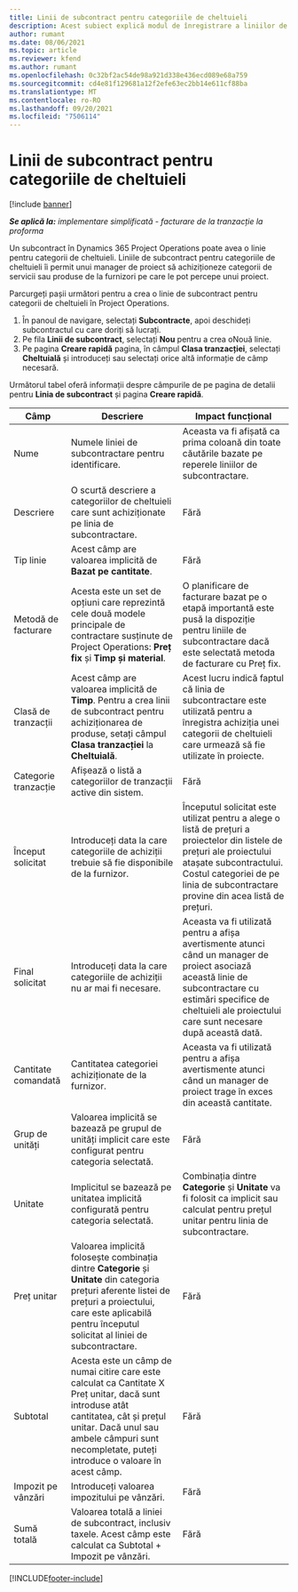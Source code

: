 ```yaml
---
title: Linii de subcontract pentru categoriile de cheltuieli
description: Acest subiect explică modul de înregistrare a liniilor de subcontract pentru cheltuieli și utilizarea câmpurilor pentru înregistrarea achizițiilor de timp de la furnizori.
author: rumant
ms.date: 08/06/2021
ms.topic: article
ms.reviewer: kfend
ms.author: rumant
ms.openlocfilehash: 0c32bf2ac54de98a921d338e436ecd089e68a759
ms.sourcegitcommit: cd4e81f129681a12f2efe63ec2bb14e611cf88ba
ms.translationtype: MT
ms.contentlocale: ro-RO
ms.lasthandoff: 09/20/2021
ms.locfileid: "7506114"
---
```

#  <a name="subcontract-lines-for-expense-categories"></a>Linii de subcontract pentru categoriile de cheltuieli

[!include [banner](../../includes/dataverse-preview.md)]

_**Se aplică la:** implementare simplificată - facturare de la tranzacție la proforma_

Un subcontract în Dynamics 365 Project Operations poate avea o linie pentru categorii de cheltuieli. Liniile de subcontract pentru categoriile de cheltuieli îi permit unui manager de proiect să achiziționeze categorii de servicii sau produse de la furnizori pe care le pot percepe unui proiect.

Parcurgeți pașii următori pentru a crea o linie de subcontract pentru categorii de cheltuieli în Project Operations.

1. În panoul de navigare, selectați **Subcontracte**, apoi deschideți subcontractul cu care doriți să lucrați.
2. Pe fila **Linii de subcontract**, selectați **Nou** pentru a crea oNouă linie.
3. Pe pagina **Creare rapidă** pagina, în câmpul **Clasa tranzacției**, selectați **Cheltuială** și introduceți sau selectați orice altă informație de câmp necesară.

Următorul tabel oferă informații despre câmpurile de pe pagina de detalii pentru **Linia de subcontract** și pagina **Creare rapidă**.

| **Câmp** | **Descriere** | **Impact funcțional** |
| --- | --- | --- |
| Nume | Numele liniei de subcontractare pentru identificare. | Aceasta va fi afișată ca prima coloană din toate căutările bazate pe reperele liniilor de subcontractare. |
| Descriere | O scurtă descriere a categoriilor de cheltuieli care sunt achiziționate pe linia de subcontractare. | Fără |
|Tip linie | Acest câmp are valoarea implicită de  **Bazat pe cantitate**. |Fără |
| Metodă de facturare | Acesta este un set de opțiuni care reprezintă cele două modele principale de contractare susținute de Project Operations: **Preț fix** și **Timp și material**. | O planificare de facturare bazat pe o etapă importantă este pusă la dispoziție pentru liniile de subcontractare dacă este selectată metoda de facturare cu Preț fix. |
| Clasă de tranzacții | Acest câmp are valoarea implicită de  **Timp**. Pentru a crea linii de subcontract pentru achiziționarea de produse, setați câmpul  **Clasa tranzacției**  la  **Cheltuială**.  | Acest lucru indică faptul că linia de subcontractare este utilizată pentru a înregistra achiziția unei categorii de cheltuieli care urmează să fie utilizate în proiecte. |
| Categorie tranzacție | Afișează o listă a categoriilor de tranzacții active din sistem. |Fără |
| Început solicitat | Introduceți data la care categoriile de achiziții trebuie să fie disponibile de la furnizor. | Începutul solicitat este utilizat pentru a alege o listă de prețuri a proiectelor din listele de prețuri ale proiectului atașate subcontractului. Costul categoriei de pe linia de subcontractare provine din acea listă de prețuri. |
| Final solicitat | Introduceți data la care categoriile de achiziții nu ar mai fi necesare. | Aceasta va fi utilizată pentru a afișa avertismente atunci când un manager de proiect asociază această linie de subcontractare cu estimări specifice de cheltuieli ale proiectului care sunt necesare după această dată. |
| Cantitate comandată | Cantitatea categoriei achiziționate de la furnizor. | Aceasta va fi utilizată pentru a afișa avertismente atunci când un manager de proiect trage în exces din această cantitate.|
| Grup de unități | Valoarea implicită se bazează pe grupul de unități implicit care este configurat pentru categoria selectată. |Fără |
| Unitate | Implicitul se bazează pe unitatea implicită configurată pentru categoria selectată.  | Combinația dintre **Categorie** și **Unitate** va fi folosit ca implicit sau calculat pentru prețul unitar pentru linia de subcontractare.  |
| Preț unitar | Valoarea implicită folosește combinația dintre **Categorie** și **Unitate** din categoria prețuri aferente listei de prețuri a proiectului, care este aplicabilă pentru începutul solicitat al liniei de subcontractare. |Fără |
| Subtotal | Acesta este un câmp de numai citire care este calculat ca Cantitate X Preț unitar, dacă sunt introduse atât cantitatea, cât și prețul unitar. Dacă unul sau ambele câmpuri sunt necompletate, puteți introduce o valoare în acest câmp. |Fără |
| Impozit pe vânzări | Introduceți valoarea impozitului pe vânzări. |Fără |
| Sumă totală | Valoarea totală a liniei de subcontract, inclusiv taxele. Acest câmp este calculat ca Subtotal + Impozit pe vânzări. |Fără |


[!INCLUDE[footer-include](../../includes/footer-banner.md)]
